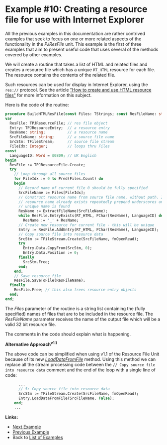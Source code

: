 # Example #10: Creating a resource file for use with Internet Explorer #

All the previous examples in this documentation are rather contrived examples that seek to focus on one or more related aspects of the functionality in the _PJResFile_ unit. This example is the first of three examples that aim to present useful code that uses several of the methods covered by other examples.

We will create a routine that takes a list of HTML and related files and creates a resource file which has a unique `RT_HTML` resource for each file. The resource contains the contents of the related file.

Such resources can be used for display in Internet Explorer, using the `res://` protocol. See the article ["How to create and use HTML resource files"](https://delphidabbler.com/articles/article-10) for more information on this subject.

Here is the code of the routine:

```pascal
procedure BuildHTMLResFile(const Files: TStrings; const ResFileName: string);
var
  ResFile: TPJResourceFile; // res file object
  Entry: TPJResourceEntry;  // a resource entry
  ResName: string;          // a resource name
  SrcFileName: string;      // a source file name
  SrcStm: TFileStream;      // source file stream
  FileIdx: Integer;         // loops thru Files
const
  LanguageID: Word = $0809; // UK English
begin
  ResFile := TPJResourceFile.Create;
  try
    // Loop through all source files
    for FileIdx := 0 to Pred(Files.Count) do
    begin
      // Record name of current file 0 should be fully specified
      SrcFileName := Files[FileIdx];
      // Construct resource name from source file name, without path. If the
      // resource name already exists repeatedly prepend underscores until a
      // unique name is found
      ResName := ExtractFileName(SrcFileName);
      while ResFile.EntryExists(RT_HTML, PChar(ResName), LanguageID) do
        ResName := '_' + ResName;
      // Create new resource for current file - this will be unique
      Entry := ResFile.AddEntry(RT_HTML, PChar(ResName), LanguageID);
      // Copy source file into resource data
      SrcStm := TFileStream.Create(SrcFileName, fmOpenRead);
      try
        Entry.Data.CopyFrom(SrcStm, 0);
        Entry.Data.Position := 0;
      finally
        SrcStm.Free;
      end;
    end;
    // Save resource file
    ResFile.SaveToFile(ResFileName);
  finally
    ResFile.Free; // this also frees resource entry objects
  end;
end;
```

The _Files_ parameter of the routine is a string list containing the (fully specified) names of files that are to be included in the resource file. The _ResFileName_ parameter receives the name of the output file which will be a valid 32 bit resource file.

The comments in the code should explain what is happening.

**Alternative Approach<sup>v1.1</sup>**

The above code can be simplified when using v1.1 of the Resource File Unit because of its new _[LoadDataFromFile](TPJResourceEntryLoadDataFromFile.md)_ method. Using this method we can replace all the stream processing code between the `// Copy source file into resource data` comment and the end of the loop with a single line of code:

```pascal
      ...
      // 5: Copy source file into resource data
      SrcStm := TFileStream.Create(SrcFileName, fmOpenRead);
      Entry.LoadDataFromFile(SrcFileName, False);
    end;
    ...
```

**Links:**

  * [Next Example](ResFileExample11.md)
  * [Previous Example](ResFileExample9.md)
  * Back to [List of Examples](ResFileExamples.md)